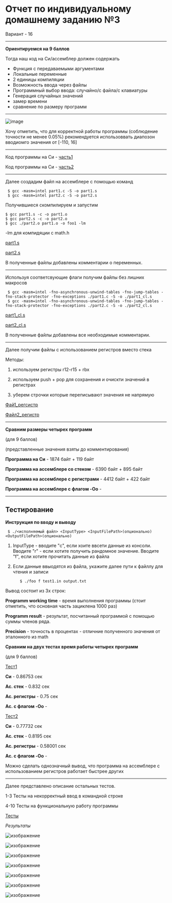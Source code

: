 # Отчет по индивидуальному домашнему заданию №3

Вариант - 16

---

**Ориентируемся на 9 баллов**

Тогда наш код на Си/ассемблер должен содержать

+ Функция с передаваемыми аргументами
+ Локальные переменные
+ 2 единицы компиляции
+ Возможность ввода через файлы
+ Программный выбор ввода: случайно/с файла/с клавиатуры
+ Генерация случайных значений
+ замер времени
+ сравнение по размеру программ


---

![image](https://user-images.githubusercontent.com/96993075/202899201-39f70f6c-e0ac-4460-8aa9-6d9f1f610ff6.png)

Хочу отметить, что для корректной работы программы (соблюдение точности не менее 0.05%) рекомендуется использоввать диапозон вводиомго значения от [-110, 16]

---

Код программы на Си - [часть1](/с/part1.c)

Код программы на Си - [часть2](/с/part2.c)

---

Далее создадим файл на ассемблере с помощью команд

     $ gcc -masm=intel part1.c -S -o part1.s
     $ gcc -masm=intel part2.c -S -o part2.s

Получившиеся скомпилируем и запустим

    $ gcc part1.s -c -o part1.o
    $ gcc part2.s -c -o part2.o
    $ gcc ./part2.o part1.o -o foo1 -lm
    
-lm для компидяции с math.h 

[part1.s](/asm/part1.s)

[part2.s](/asm/part2.s)

В полученные файлы добавлены комментарии о переменных.

---

Используя соответсвующие флаги получим файлы без лишних макросов

     $ gcc -masm=intel -fno-asynchronous-unwind-tables -fno-jump-tables -fno-stack-protector -fno-exceptions ./part1.c -S -o ./part1_cl.s
     $ gcc -masm=intel -fno-asynchronous-unwind-tables -fno-jump-tables -fno-stack-protector -fno-exceptions ./part2.c -S -o ./part2_cl.s


[part1_cl.s](/asm/part1_cl.s)

[part2_cl.s](/asm/part2_cl.s)

В полученные файлы добавлены все необходимые комментарии.

---

Далее получим файлы с использованием регистров вместо стека

Методы:

1. используем регистры r12-r15 + rbx

2. используем push + pop для сохранения и очискти значений в регистрах

3. уберем строчки которые переписывают значения не напрямую

[Фай1_регсистр](/asm/part1_cl_reg.s)

[Файл2_регистр](/asm/part2_cl_reg.s)


---

**Сравним размеры четырех программ**

(для 9 баллов)

(представленные значения взяты до комментирования)

**Программа на Си** - 1874 байт + 119 байт

**Программа на ассемблере со стеком** - 6390 байт + 895 байт

**Программа на ассемблере с регистрами** - 4412 байт + 422 байт

**Программа на ассемблере с флагом -Oo** - 

---

## Тестирование

**Инструкция по вводу и выводу**

     $ ./<исполняемый файл> <InputType> <InputFilePath>(опционально) <OutputFilePath>(опционально)


1. InputType - вводите "c", если хоите ввсети данные из консоли. Вводите "r" - если хотите получить рандомное значение. Вводите "f", если хотите прочитать данные из файла

2. Если данные ввыодятся из файла, укажите далее пути к файллу для чтения и записи

          $ ./foo f test1.in output.txt
     

Вывод состоит из 3х строк: 

**Programm working time** - время выполнения программы (стоит отметить, что основная часть зациклена 1000 раз)

**Programm result** - результат, посчитанный программой с помощью суммы членов ряда. 

**Precision** - точность в процентах - отличние полученного значения от эталонного из math


**Сравним на двух тестах время работы четырех программ**

(для 9 баллов)

[Тест1](/test/test1.in)

**Си** - 0.86753 сек

**Ас. стек** - 0.832 сек

**Ас. регистры** - 0.75 сек

**Ас. с флагом -Oo** - 


[Тест2](/test/test2.in)

**Си** - 0.77732 сек

**Ас. стек** - 0.8195 сек

**Ас. регистры** - 0.58001 сек

**Ас. с флагом -Oo** - 

Можно сделать однозначный вывод, что программа на ассемблере с использованием регистров работает быстрее других

---

Далее представлено описание остальных тестов.

1-3 Тесты на некорректный ввод в командной строке

4-10 Тесты на функциональную работу программы

[Тесты](/test/)

*Результаты*

![изображение](https://user-images.githubusercontent.com/96993075/202914608-f822f73b-7588-44e8-8713-de9d4fa856c2.png)

![изображение](https://user-images.githubusercontent.com/96993075/202914762-0e8dd723-b6e3-48f8-a688-91e539b7ba0e.png)

![изображение](https://user-images.githubusercontent.com/96993075/202914787-fe32a8a8-859d-4f77-b29c-948f816823cd.png)

![изображение](https://user-images.githubusercontent.com/96993075/202914818-3b669583-e62c-49e1-a470-4ba2abe72339.png)

![изображение](https://user-images.githubusercontent.com/96993075/202914924-2744cbb6-7f23-43f2-909a-0df77df12998.png)

![изображение](https://user-images.githubusercontent.com/96993075/202914952-6a48978f-c484-489f-95bb-2a1698136ef6.png)

![изображение](https://user-images.githubusercontent.com/96993075/202914990-c4791479-ce57-42ab-95f9-a20e9af4cf74.png)

